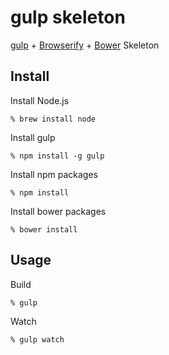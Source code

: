 # gulp skeleton

[gulp](http://gulpjs.com/) + [Browserify](http://browserify.org/) + [Bower](http://bower.io/) Skeleton

## Install

Install Node.js

```console
% brew install node
```

Install gulp

```console
% npm install -g gulp
```

Install npm packages

```console
% npm install
```

Install bower packages

```console
% bower install
```

## Usage

Build

```console
% gulp
```

Watch

```console
% gulp watch
```

